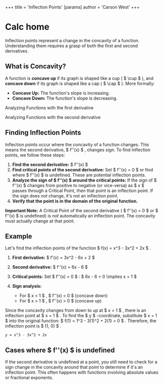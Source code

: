 +++
 title = 'Inflection Points'
[params]
	author = 'Carson West'
+++
# Calc home
Inflection points represent a change in the concavity of a function.  Understanding them requires a grasp of both the first and second derivatives.

## What is Concavity?

A function is **concave up** if its graph is shaped like a cup ( $ \cup $ ), and **concave down** if its graph is shaped like a cap ( $ \cap $ ).  More formally:

* **Concave Up:**  The function's slope is increasing.
* **Concave Down:** The function's slope is decreasing.

Analyzing Functions with the first derivative

Analyzing Functions with the second derivative


## Finding Inflection Points 
Inflection points occur where the concavity of a function changes.  This means the second derivative,  $ f''(x) $ , changes sign.  To find inflection points, we follow these steps:

1. **Find the second derivative:**  $ f''(x) $ 
2. **Find critical points of the second derivative:** Set  $ f''(x) = 0 $  or find where  $ f''(x) $  is undefined.  These are potential inflection points.
3. **Analyze the sign of  $ f''(x) $  around the critical points:**  If the sign of  $ f''(x) $  changes from positive to negative (or vice-versa) as  $ x $  passes through a Critical Point, then that point is an inflection point.  If the sign does *not* change, it's not an inflection point.
4. **Verify that the point is in the domain of the original function.**


**Important Note:**  A Critical Point of the second derivative ( $ f''(x) = 0 $  or  $ f''(x) $  is undefined) is *not* automatically an inflection point. The concavity must actually change at that point.


## Example

Let's find the inflection points of the function  $ f(x) = x^3 - 3x^2 + 2x $ .

1. **First derivative:**  $ f'(x) = 3x^2 - 6x + 2 $ 
2. **Second derivative:**  $ f''(x) = 6x - 6 $ 
3. **Critical points:** Set  $ f''(x) = 0 $ :   $ 6x - 6 = 0 \implies x = 1 $ 
4. **Sign analysis:**

   * For  $ x < 1 $ ,  $ f''(x) < 0 $  (concave down)
   * For  $ x > 1 $ ,  $ f''(x) > 0 $  (concave up)

Since the concavity changes from down to up at  $ x = 1 $ , there is an inflection point at  $ x = 1 $ .  To find the  $ y $ -coordinate, substitute  $ x = 1 $  into the original function:  $ f(1) = 1^3 - 3(1)^2 + 2(1) = 0 $ .  Therefore, the inflection point is  $ (1, 0) $ .


```desmos-graph
y = x^3 - 3x^2 + 2x
```


##  Cases where  $ f''(x) $  is undefined

If the second derivative is undefined at a point, you still need to check for a sign change in the concavity around that point to determine if it's an inflection point.  This often happens with functions involving absolute values or fractional exponents.
